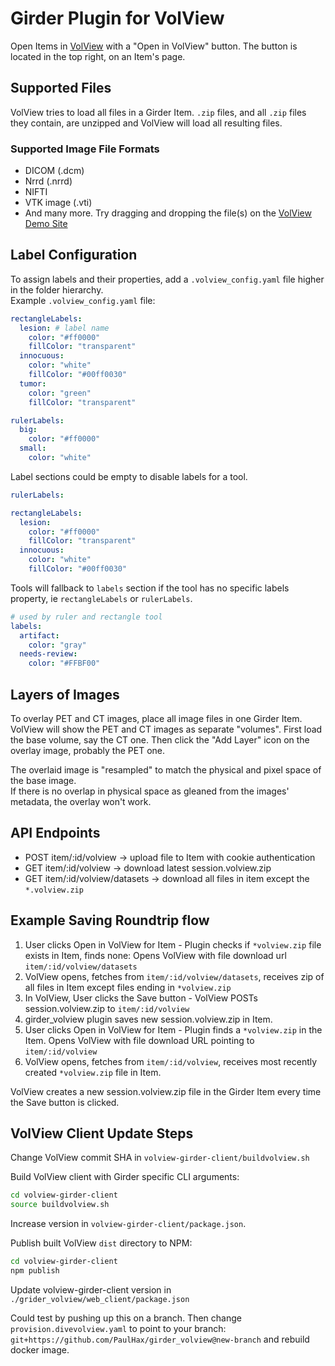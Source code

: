 # Girder Plugin for VolView

Open Items in [VolView](https://github.com/Kitware/VolView) with a "Open in VolView" button. The button is located in the top right, on an Item's page.

## Supported Files

VolView tries to load all files in a Girder Item.
`.zip` files, and all `.zip` files they contain, are unzipped and VolView will load all resulting files.

### Supported Image File Formats

- DICOM (.dcm)
- Nrrd (.nrrd)
- NIFTI
- VTK image (.vti)
- And many more. Try dragging and dropping the file(s) on the [VolView Demo Site](https://volview.netlify.app/)

## Label Configuration

To assign labels and their properties, add a `.volview_config.yaml` file higher in the folder hierarchy.  
Example `.volview_config.yaml` file:

```yml
rectangleLabels:
  lesion: # label name
    color: "#ff0000"
    fillColor: "transparent"
  innocuous:
    color: "white"
    fillColor: "#00ff0030"
  tumor:
    color: "green"
    fillColor: "transparent"

rulerLabels:
  big:
    color: "#ff0000"
  small:
    color: "white"
```

Label sections could be empty to disable labels for a tool.

```yml
rulerLabels:

rectangleLabels:
  lesion:
    color: "#ff0000"
    fillColor: "transparent"
  innocuous:
    color: "white"
    fillColor: "#00ff0030"
```

Tools will fallback to `labels` section if the tool has no specific labels property,
ie `rectangleLabels` or `rulerLabels`.

```yml
# used by ruler and rectangle tool
labels:
  artifact:
    color: "gray"
  needs-review:
    color: "#FFBF00"
```

## Layers of Images

To overlay PET and CT images, place all image files in one Girder Item.
VolView will show the PET and CT images as separate "volumes".
First load the base volume, say the CT one. Then click the "Add Layer" icon on the overlay image, probably the PET one.

The overlaid image is "resampled" to match the physical and pixel space of the base image.  
If there is no overlap in physical space as gleaned from the images' metadata, the overlay won't work.

## API Endpoints

- POST item/:id/volview -> upload file to Item with cookie authentication
- GET item/:id/volview -> download latest session.volview.zip
- GET item/:id/volview/datasets -> download all files in item except the `*.volview.zip`

## Example Saving Roundtrip flow

1. User clicks Open in VolView for Item - Plugin checks if `*volview.zip` file exists in Item, finds none:
   Opens VolView with file download url `item/:id/volview/datasets`
1. VolView opens, fetches from `item/:id/volview/datasets`, receives zip of all files in Item except files ending in `*volview.zip`
1. In VolView, User clicks the Save button - VolView POSTs session.volview.zip to `item/:id/volview`
1. girder_volview plugin saves new session.volview.zip in Item.
1. User clicks Open in VolView for Item - Plugin finds a `*volview.zip` in the Item. Opens VolView with file download URL pointing to `item/:id/volview`
1. VolView opens, fetches from `item/:id/volview`, receives most recently created `*volview.zip` file in Item.

VolView creates a new session.volview.zip file in the Girder Item every time the Save button is clicked.

## VolView Client Update Steps

Change VolView commit SHA in `volview-girder-client/buildvolview.sh`

Build VolView client with Girder specific CLI arguments:

```sh
cd volview-girder-client
source buildvolview.sh
```

Increase version in `volview-girder-client/package.json`.

Publish built VolView `dist` directory to NPM:

```sh
cd volview-girder-client
npm publish
```

Update volview-girder-client version in `./grider_volview/web_client/package.json`

Could test by pushing up this on a branch. Then change `provision.divevolview.yaml` to point to your branch: `git+https://github.com/PaulHax/girder_volview@new-branch` and rebuild docker image.
